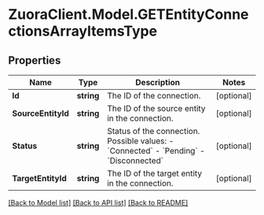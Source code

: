 # ZuoraClient.Model.GETEntityConnectionsArrayItemsType

## Properties

Name | Type | Description | Notes
------------ | ------------- | ------------- | -------------
**Id** | **string** | The ID of the connection.  | [optional] 
**SourceEntityId** | **string** | The ID of the source entity in the connection.  | [optional] 
**Status** | **string** | Status of the connection.   Possible values:  - &#x60;Connected&#x60;  - &#x60;Pending&#x60;  - &#x60;Disconnected&#x60;  | [optional] 
**TargetEntityId** | **string** | The ID of the target entity in the connection.  | [optional] 

[[Back to Model list]](../README.md#documentation-for-models) [[Back to API list]](../README.md#documentation-for-api-endpoints) [[Back to README]](../README.md)


